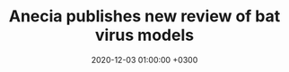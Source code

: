 ---
layout: post
title: Anecia publishes new review of bat virus models
date: 2020-12-03 01:00:00 +0300
description:  (optional)
img: anecia-logo-bat-model-review.png # Add image post (optional)
tags: [bats, Madagascar, women in science] # add tag
link: https://brooklab.org/news/2020-12-03-AG/2020-12-03-AG-post
---